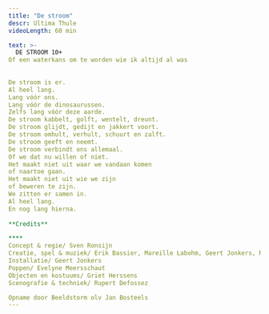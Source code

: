 ```yaml
---
title: "De stroom"
descr: Ultima Thule
videoLength: 60 min

text: >-
  DE STROOM 10+  
Of een waterkans om te worden wie ik altijd al was  
  
  
De stroom is er.  
Al heel lang.  
Lang vóór ons.  
Lang vóór de dinosaurussen.  
Zelfs lang vóór deze aarde.  
De stroom kabbelt, golft, wentelt, dreunt.  
De stroom glijdt, gedijt en jakkert voort.  
De stroom omhult, verhult, schuurt en zalft.  
De stroom geeft en neemt.  
De stroom verbindt ons allemaal.  
Of we dat nu willen of niet.  
Het maakt niet uit waar we vandaan komen  
of naartoe gaan.  
Het maakt niet uit wie we zijn  
of beweren te zijn.  
We zitten er samen in.  
Al heel lang.  
En nog lang hierna.  
  
**Credits**

**‍**  
Concept & regie/ Sven Ronsijn  
Creatie, spel & muziek/ Erik Bassier, Mareille Labohm, Geert Jonkers, Rupert Defossez  
Installatie/ Geert Jonkers  
Poppen/ Evelyne Meersschaut  
Objecten en kostuums/ Griet Herssens  
Scenografie & techniek/ Rupert Defossez

Opname door Beeldstorm olv Jan Bosteels
---
```

